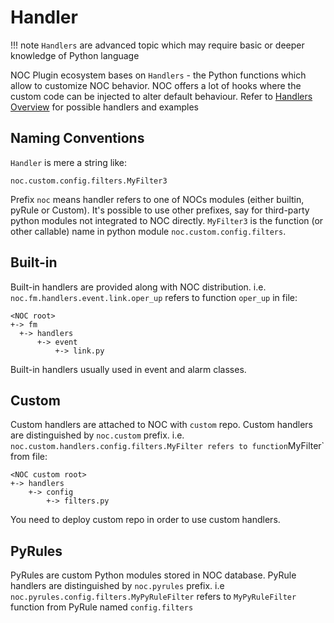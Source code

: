 # Handler

<!-- prettier-ignore -->
!!! note
    `Handlers` are advanced topic which may require basic
    or deeper knowledge of Python language

NOC Plugin ecosystem bases on `Handlers` - the Python functions which
allow to customize NOC behavior. NOC offers a lot of hooks where the
custom code can be injected to alter default behaviour. Refer to
[Handlers Overview](../../../../dev/reference/handlers/index.md) for possible handlers and examples

## Naming Conventions

`Handler` is mere a string like:

```
noc.custom.config.filters.MyFilter3
```

Prefix `noc` means handler refers to one of NOCs modules (either
builtin, pyRule or Custom). It's possible to use other prefixes, say
for third-party python modules not integrated to NOC directly.
`MyFilter3` is the function (or other callable) name in python module
`noc.custom.config.filters`.

## Built-in

Built-in handlers are provided along with NOC distribution. i.e.
`noc.fm.handlers.event.link.oper_up` refers to function `oper_up` in file:

```
<NOC root>
+-> fm
  +-> handlers
      +-> event
          +-> link.py
```

Built-in handlers usually used in event and alarm classes.

## Custom

Custom handlers are attached to NOC with `custom` repo. Custom handlers
are distinguished by `noc.custom` prefix. i.e.
`noc.custom.handlers.config.filters.MyFilter refers to function`MyFilter`
from file:

```
<NOC custom root>
+-> handlers
    +-> config
        +-> filters.py
```

You need to deploy custom repo in order to use custom handlers.

## PyRules

PyRules are custom Python modules stored in NOC database. PyRule handlers
are distinguished by `noc.pyrules` prefix. i.e
`noc.pyrules.config.filters.MyPyRuleFilter` refers to `MyPyRuleFilter`
function from PyRule named `config.filters`
